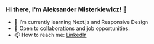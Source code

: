### Hi there, I'm Aleksander Misterkiewicz! 👋
- 🌱 I’m currently learning Next.js and Responsive Design
- 💼 Open to collaborations and job opportunities.
- 📫 How to reach me: [LinkedIn](https://www.linkedin.com/in/aleksandermst/)
